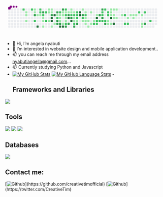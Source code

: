 <svg viewBox="-16 -32 880 192" width="880" height="192" xmlns="http://www.w3.org/2000/svg"><style>@keyframes c0{66.66%{fill:var(--c2)}66.68%,to{fill:var(--ce)}}@keyframes c1{1.37%{fill:var(--c1)}1.39%,to{fill:var(--ce)}}@keyframes c2{1.54%{fill:var(--c1)}1.56%,to{fill:var(--ce)}}@keyframes c3{1.89%{fill:var(--c1)}1.91%,to{fill:var(--ce)}}@keyframes c4{66.14%{fill:var(--c2)}66.16%,to{fill:var(--ce)}}@keyframes c5{7.59%{fill:var(--c1)}7.61%,to{fill:var(--ce)}}@keyframes c6{7.76%{fill:var(--c1)}7.78%,to{fill:var(--ce)}}@keyframes c7{76.67%{fill:var(--c3)}76.69%,to{fill:var(--ce)}}@keyframes c8{68.04%{fill:var(--c2)}68.06%,to{fill:var(--ce)}}@keyframes c9{2.93%{fill:var(--c1)}2.95%,to{fill:var(--ce)}}@keyframes ca{96.88%{fill:var(--c4)}96.9%,to{fill:var(--ce)}}@keyframes cb{65.62%{fill:var(--c2)}65.64%,to{fill:var(--ce)}}@keyframes cc{65.45%{fill:var(--c2)}65.47%,to{fill:var(--ce)}}@keyframes cd{3.1%{fill:var(--c1)}3.12%,to{fill:var(--ce)}}@keyframes ce{75.98%{fill:var(--c3)}76%,to{fill:var(--ce)}}@keyframes cf{65.1%{fill:var(--c2)}65.12%,to{fill:var(--ce)}}@keyframes cg{3.44%{fill:var(--c1)}3.46%,to{fill:var(--ce)}}@keyframes ch{3.62%{fill:var(--c1)}3.64%,to{fill:var(--ce)}}@keyframes ci{3.96%{fill:var(--c1)}3.98%,to{fill:var(--ce)}}@keyframes cj{64.76%{fill:var(--c2)}64.78%,to{fill:var(--ce)}}@keyframes ck{68.73%{fill:var(--c2)}68.75%,to{fill:var(--ce)}}@keyframes cl{6.38%{fill:var(--c1)}6.4%,to{fill:var(--ce)}}@keyframes cm{5.86%{fill:var(--c1)}5.88%,to{fill:var(--ce)}}@keyframes cn{5.34%{fill:var(--c1)}5.36%,to{fill:var(--ce)}}@keyframes co{6.21%{fill:var(--c1)}6.23%,to{fill:var(--ce)}}@keyframes cp{6.03%{fill:var(--c1)}6.05%,to{fill:var(--ce)}}@keyframes cq{69.42%{fill:var(--c3)}69.44%,to{fill:var(--ce)}}@keyframes cr{94.81%{fill:var(--c4)}94.83%,to{fill:var(--ce)}}@keyframes cs{94.64%{fill:var(--c4)}94.66%,to{fill:var(--ce)}}@keyframes ct{4.48%{fill:var(--c1)}4.5%,to{fill:var(--ce)}}@keyframes cu{95.15%{fill:var(--c4)}95.17%,to{fill:var(--ce)}}@keyframes cv{4.83%{fill:var(--c1)}4.85%,to{fill:var(--ce)}}@keyframes cw{69.94%{fill:var(--c3)}69.96%,to{fill:var(--ce)}}@keyframes cx{40.4%{fill:var(--c1)}40.42%,to{fill:var(--ce)}}@keyframes cy{40.58%{fill:var(--c2)}40.6%,to{fill:var(--ce)}}@keyframes cz{74.6%{fill:var(--c3)}74.62%,to{fill:var(--ce)}}@keyframes c10{74.43%{fill:var(--c3)}74.45%,to{fill:var(--ce)}}@keyframes c11{41.1%{fill:var(--c2)}41.12%,to{fill:var(--ce)}}@keyframes c12{29.87%{fill:var(--c1)}29.89%,to{fill:var(--ce)}}@keyframes c13{30.04%{fill:var(--c1)}30.06%,to{fill:var(--ce)}}@keyframes c14{30.91%{fill:var(--c1)}30.93%,to{fill:var(--ce)}}@keyframes c15{74.26%{fill:var(--c3)}74.28%,to{fill:var(--ce)}}@keyframes c16{93.77%{fill:var(--c4)}93.79%,to{fill:var(--ce)}}@keyframes c17{70.46%{fill:var(--c3)}70.48%,to{fill:var(--ce)}}@keyframes c18{29.52%{fill:var(--c1)}29.54%,to{fill:var(--ce)}}@keyframes c19{29.7%{fill:var(--c1)}29.72%,to{fill:var(--ce)}}@keyframes c1a{39.2%{fill:var(--c1)}39.22%,to{fill:var(--ce)}}@keyframes c1b{93.6%{fill:var(--c4)}93.62%,to{fill:var(--ce)}}@keyframes c1c{41.61%{fill:var(--c2)}41.63%,to{fill:var(--ce)}}@keyframes c1d{29.35%{fill:var(--c1)}29.37%,to{fill:var(--ce)}}@keyframes c1e{43.69%{fill:var(--c2)}43.71%,to{fill:var(--ce)}}@keyframes c1f{30.39%{fill:var(--c1)}30.41%,to{fill:var(--ce)}}@keyframes c1g{30.56%{fill:var(--c1)}30.58%,to{fill:var(--ce)}}@keyframes c1h{39.37%{fill:var(--c2)}39.39%,to{fill:var(--ce)}}@keyframes c1i{73.39%{fill:var(--c3)}73.41%,to{fill:var(--ce)}}@keyframes c1j{29.18%{fill:var(--c1)}29.2%,to{fill:var(--ce)}}@keyframes c1k{71.15%{fill:var(--c3)}71.17%,to{fill:var(--ce)}}@keyframes c1l{92.39%{fill:var(--c4)}92.41%,to{fill:var(--ce)}}@keyframes c1m{73.05%{fill:var(--c3)}73.07%,to{fill:var(--ce)}}@keyframes c1n{10.53%{fill:var(--c1)}10.55%,to{fill:var(--ce)}}@keyframes c1o{10.7%{fill:var(--c1)}10.72%,to{fill:var(--ce)}}@keyframes c1p{42.3%{fill:var(--c2)}42.32%,to{fill:var(--ce)}}@keyframes c1q{71.49%{fill:var(--c3)}71.51%,to{fill:var(--ce)}}@keyframes c1r{92.74%{fill:var(--c4)}92.76%,to{fill:var(--ce)}}@keyframes c1s{10.87%{fill:var(--c1)}10.89%,to{fill:var(--ce)}}@keyframes c1t{42.48%{fill:var(--c2)}42.5%,to{fill:var(--ce)}}@keyframes c1u{35.05%{fill:var(--c1)}35.07%,to{fill:var(--ce)}}@keyframes c1v{34.88%{fill:var(--c1)}34.9%,to{fill:var(--ce)}}@keyframes c1w{45.41%{fill:var(--c2)}45.43%,to{fill:var(--ce)}}@keyframes c1x{72.53%{fill:var(--c3)}72.55%,to{fill:var(--ce)}}@keyframes c1y{42.82%{fill:var(--c2)}42.84%,to{fill:var(--ce)}}@keyframes c1z{42.65%{fill:var(--c2)}42.67%,to{fill:var(--ce)}}@keyframes c20{35.22%{fill:var(--c2)}35.24%,to{fill:var(--ce)}}@keyframes c21{34.71%{fill:var(--c1)}34.73%,to{fill:var(--ce)}}@keyframes c22{72.18%{fill:var(--c3)}72.2%,to{fill:var(--ce)}}@keyframes c23{91.35%{fill:var(--c4)}91.37%,to{fill:var(--ce)}}@keyframes c24{91.18%{fill:var(--c4)}91.2%,to{fill:var(--ce)}}@keyframes c25{11.56%{fill:var(--c1)}11.58%,to{fill:var(--ce)}}@keyframes c26{80.3%{fill:var(--c3)}80.32%,to{fill:var(--ce)}}@keyframes c27{47.31%{fill:var(--c2)}47.33%,to{fill:var(--ce)}}@keyframes c28{15.36%{fill:var(--c1)}15.38%,to{fill:var(--ce)}}@keyframes c29{11.91%{fill:var(--c1)}11.93%,to{fill:var(--ce)}}@keyframes c2a{47.66%{fill:var(--c2)}47.68%,to{fill:var(--ce)}}@keyframes c2b{13.98%{fill:var(--c1)}14%,to{fill:var(--ce)}}@keyframes c2c{13.81%{fill:var(--c1)}13.83%,to{fill:var(--ce)}}@keyframes c2d{15.02%{fill:var(--c1)}15.04%,to{fill:var(--ce)}}@keyframes c2e{13.63%{fill:var(--c1)}13.65%,to{fill:var(--ce)}}@keyframes c2f{16.05%{fill:var(--c1)}16.07%,to{fill:var(--ce)}}@keyframes c2g{12.25%{fill:var(--c1)}12.27%,to{fill:var(--ce)}}@keyframes c2h{14.67%{fill:var(--c1)}14.69%,to{fill:var(--ce)}}@keyframes c2i{13.29%{fill:var(--c1)}13.31%,to{fill:var(--ce)}}@keyframes c2j{52.15%{fill:var(--c2)}52.17%,to{fill:var(--ce)}}@keyframes c2k{12.77%{fill:var(--c1)}12.79%,to{fill:var(--ce)}}@keyframes c2l{89.97%{fill:var(--c4)}89.99%,to{fill:var(--ce)}}@keyframes c2m{48.69%{fill:var(--c2)}48.71%,to{fill:var(--ce)}}@keyframes c2n{51.98%{fill:var(--c2)}52%,to{fill:var(--ce)}}@keyframes c2o{81.34%{fill:var(--c3)}81.36%,to{fill:var(--ce)}}@keyframes c2p{48.87%{fill:var(--c2)}48.89%,to{fill:var(--ce)}}@keyframes c2q{83.24%{fill:var(--c3)}83.26%,to{fill:var(--ce)}}@keyframes c2r{50.59%{fill:var(--c2)}50.61%,to{fill:var(--ce)}}@keyframes c2s{50.77%{fill:var(--c2)}50.79%,to{fill:var(--ce)}}@keyframes c2t{81.68%{fill:var(--c3)}81.7%,to{fill:var(--ce)}}@keyframes c2u{49.04%{fill:var(--c2)}49.06%,to{fill:var(--ce)}}@keyframes c2v{50.25%{fill:var(--c2)}50.27%,to{fill:var(--ce)}}@keyframes c2w{49.21%{fill:var(--c2)}49.23%,to{fill:var(--ce)}}@keyframes c2x{82.2%{fill:var(--c3)}82.22%,to{fill:var(--ce)}}@keyframes c2y{49.9%{fill:var(--c2)}49.92%,to{fill:var(--ce)}}@keyframes c2z{49.73%{fill:var(--c2)}49.75%,to{fill:var(--ce)}}@keyframes c30{17.95%{fill:var(--c1)}17.97%,to{fill:var(--ce)}}@keyframes c31{17.43%{fill:var(--c1)}17.45%,to{fill:var(--ce)}}@keyframes c32{19.85%{fill:var(--c1)}19.87%,to{fill:var(--ce)}}@keyframes c33{19.68%{fill:var(--c1)}19.7%,to{fill:var(--ce)}}@keyframes c34{19.51%{fill:var(--c1)}19.53%,to{fill:var(--ce)}}@keyframes c35{89.11%{fill:var(--c4)}89.13%,to{fill:var(--ce)}}@keyframes c36{17.61%{fill:var(--c1)}17.63%,to{fill:var(--ce)}}@keyframes c37{20.02%{fill:var(--c1)}20.04%,to{fill:var(--ce)}}@keyframes c38{19.33%{fill:var(--c1)}19.35%,to{fill:var(--ce)}}@keyframes c39{18.82%{fill:var(--c1)}18.84%,to{fill:var(--ce)}}@keyframes c3a{88.59%{fill:var(--c4)}88.61%,to{fill:var(--ce)}}@keyframes c3b{20.2%{fill:var(--c1)}20.22%,to{fill:var(--ce)}}@keyframes c3c{18.99%{fill:var(--c1)}19.01%,to{fill:var(--ce)}}@keyframes c3d{20.89%{fill:var(--c1)}20.91%,to{fill:var(--ce)}}@keyframes c3e{55.26%{fill:var(--c2)}55.28%,to{fill:var(--ce)}}@keyframes c3f{54.39%{fill:var(--c2)}54.41%,to{fill:var(--ce)}}@keyframes c3g{21.41%{fill:var(--c1)}21.43%,to{fill:var(--ce)}}@keyframes c3h{54.57%{fill:var(--c2)}54.59%,to{fill:var(--ce)}}@keyframes c3i{24.52%{fill:var(--c1)}24.54%,to{fill:var(--ce)}}@keyframes c3j{21.92%{fill:var(--c1)}21.94%,to{fill:var(--ce)}}@keyframes c3k{21.75%{fill:var(--c1)}21.77%,to{fill:var(--ce)}}@keyframes c3l{22.1%{fill:var(--c1)}22.12%,to{fill:var(--ce)}}@keyframes c3m{56.29%{fill:var(--c2)}56.31%,to{fill:var(--ce)}}@keyframes c3n{22.44%{fill:var(--c1)}22.46%,to{fill:var(--ce)}}@keyframes c3o{22.96%{fill:var(--c1)}22.98%,to{fill:var(--ce)}}@keyframes c3p{23.13%{fill:var(--c1)}23.15%,to{fill:var(--ce)}}@keyframes c3q{56.64%{fill:var(--c2)}56.66%,to{fill:var(--ce)}}@keyframes c3r{86.69%{fill:var(--c3)}86.71%,to{fill:var(--ce)}}@keyframes c3s{57.5%{fill:var(--c2)}57.52%,to{fill:var(--ce)}}@keyframes u0{1.37%{transform:scale(0,1)}1.39%,1.54%{transform:scale(.02,1)}1.56%,1.89%{transform:scale(.03,1)}1.91%,2.93%{transform:scale(.05,1)}2.95%,3.1%{transform:scale(.06,1)}3.12%,3.44%{transform:scale(.08,1)}3.46%,3.62%{transform:scale(.09,1)}3.64%,3.96%{transform:scale(.11,1)}3.98%,4.48%{transform:scale(.13,1)}4.5%,4.83%{transform:scale(.14,1)}4.85%,5.34%{transform:scale(.16,1)}5.36%,5.86%{transform:scale(.17,1)}5.88%,6.03%{transform:scale(.19,1)}6.05%,6.21%{transform:scale(.2,1)}6.23%,6.38%{transform:scale(.22,1)}6.4%,7.59%{transform:scale(.23,1)}7.61%,7.76%{transform:scale(.25,1)}10.53%,7.78%{transform:scale(.27,1)}10.55%,10.7%{transform:scale(.28,1)}10.72%,10.87%{transform:scale(.3,1)}10.89%,11.56%{transform:scale(.31,1)}11.58%,11.91%{transform:scale(.33,1)}11.93%,12.25%{transform:scale(.34,1)}12.27%,12.77%{transform:scale(.36,1)}12.79%,13.29%{transform:scale(.38,1)}13.31%,13.63%{transform:scale(.39,1)}13.65%,13.81%{transform:scale(.41,1)}13.83%,13.98%{transform:scale(.42,1)}14%,14.67%{transform:scale(.44,1)}14.69%,15.02%{transform:scale(.45,1)}15.04%,15.36%{transform:scale(.47,1)}15.38%,16.05%{transform:scale(.48,1)}16.07%,17.43%{transform:scale(.5,1)}17.45%,17.61%{transform:scale(.52,1)}17.63%,17.95%{transform:scale(.53,1)}17.97%,18.82%{transform:scale(.55,1)}18.84%,18.99%{transform:scale(.56,1)}19.01%,19.33%{transform:scale(.58,1)}19.35%,19.51%{transform:scale(.59,1)}19.53%,19.68%{transform:scale(.61,1)}19.7%,19.85%{transform:scale(.63,1)}19.87%,20.02%{transform:scale(.64,1)}20.04%,20.2%{transform:scale(.66,1)}20.22%,20.89%{transform:scale(.67,1)}20.91%,21.41%{transform:scale(.69,1)}21.43%,21.75%{transform:scale(.7,1)}21.77%,21.92%{transform:scale(.72,1)}21.94%,22.1%{transform:scale(.73,1)}22.12%,22.44%{transform:scale(.75,1)}22.46%,22.96%{transform:scale(.77,1)}22.98%,23.13%{transform:scale(.78,1)}23.15%,24.52%{transform:scale(.8,1)}24.54%,29.18%{transform:scale(.81,1)}29.2%,29.35%{transform:scale(.83,1)}29.37%,29.52%{transform:scale(.84,1)}29.54%,29.7%{transform:scale(.86,1)}29.72%,29.87%{transform:scale(.88,1)}29.89%,30.04%{transform:scale(.89,1)}30.06%,30.39%{transform:scale(.91,1)}30.41%,30.56%{transform:scale(.92,1)}30.58%,30.91%{transform:scale(.94,1)}30.93%,34.71%{transform:scale(.95,1)}34.73%,34.88%{transform:scale(.97,1)}34.9%,35.05%{transform:scale(.98,1)}35.07%,to{transform:scale(1,1)}}@keyframes u1{35.22%{transform:scale(0,1)}35.24%,to{transform:scale(1,1)}}@keyframes u2{39.2%{transform:scale(0,1)}39.22%,to{transform:scale(1,1)}}@keyframes u3{39.37%{transform:scale(0,1)}39.39%,to{transform:scale(1,1)}}@keyframes u4{40.4%{transform:scale(0,1)}40.42%,to{transform:scale(1,1)}}@keyframes u5{40.58%{transform:scale(0,1)}40.6%,41.1%{transform:scale(.03,1)}41.12%,41.61%{transform:scale(.06,1)}41.63%,42.3%{transform:scale(.08,1)}42.32%,42.48%{transform:scale(.11,1)}42.5%,42.65%{transform:scale(.14,1)}42.67%,42.82%{transform:scale(.17,1)}42.84%,43.69%{transform:scale(.19,1)}43.71%,45.41%{transform:scale(.22,1)}45.43%,47.31%{transform:scale(.25,1)}47.33%,47.66%{transform:scale(.28,1)}47.68%,48.69%{transform:scale(.31,1)}48.71%,48.87%{transform:scale(.33,1)}48.89%,49.04%{transform:scale(.36,1)}49.06%,49.21%{transform:scale(.39,1)}49.23%,49.73%{transform:scale(.42,1)}49.75%,49.9%{transform:scale(.44,1)}49.92%,50.25%{transform:scale(.47,1)}50.27%,50.59%{transform:scale(.5,1)}50.61%,50.77%{transform:scale(.53,1)}50.79%,51.98%{transform:scale(.56,1)}52%,52.15%{transform:scale(.58,1)}52.17%,54.39%{transform:scale(.61,1)}54.41%,54.57%{transform:scale(.64,1)}54.59%,55.26%{transform:scale(.67,1)}55.28%,56.29%{transform:scale(.69,1)}56.31%,56.64%{transform:scale(.72,1)}56.66%,57.5%{transform:scale(.75,1)}57.52%,64.76%{transform:scale(.78,1)}64.78%,65.1%{transform:scale(.81,1)}65.12%,65.45%{transform:scale(.83,1)}65.47%,65.62%{transform:scale(.86,1)}65.64%,66.14%{transform:scale(.89,1)}66.16%,66.66%{transform:scale(.92,1)}66.68%,68.04%{transform:scale(.94,1)}68.06%,68.73%{transform:scale(.97,1)}68.75%,to{transform:scale(1,1)}}@keyframes u6{69.42%{transform:scale(0,1)}69.44%,69.94%{transform:scale(.05,1)}69.96%,70.46%{transform:scale(.1,1)}70.48%,71.15%{transform:scale(.15,1)}71.17%,71.49%{transform:scale(.2,1)}71.51%,72.18%{transform:scale(.25,1)}72.2%,72.53%{transform:scale(.3,1)}72.55%,73.05%{transform:scale(.35,1)}73.07%,73.39%{transform:scale(.4,1)}73.41%,74.26%{transform:scale(.45,1)}74.28%,74.43%{transform:scale(.5,1)}74.45%,74.6%{transform:scale(.55,1)}74.62%,75.98%{transform:scale(.6,1)}76%,76.67%{transform:scale(.65,1)}76.69%,80.3%{transform:scale(.7,1)}80.32%,81.34%{transform:scale(.75,1)}81.36%,81.68%{transform:scale(.8,1)}81.7%,82.2%{transform:scale(.85,1)}82.22%,83.24%{transform:scale(.9,1)}83.26%,86.69%{transform:scale(.95,1)}86.71%,to{transform:scale(1,1)}}@keyframes u7{88.59%{transform:scale(0,1)}88.61%,89.11%{transform:scale(.08,1)}89.13%,89.97%{transform:scale(.15,1)}89.99%,91.18%{transform:scale(.23,1)}91.2%,91.35%{transform:scale(.31,1)}91.37%,92.39%{transform:scale(.38,1)}92.41%,92.74%{transform:scale(.46,1)}92.76%,93.6%{transform:scale(.54,1)}93.62%,93.77%{transform:scale(.62,1)}93.79%,94.64%{transform:scale(.69,1)}94.66%,94.81%{transform:scale(.77,1)}94.83%,95.15%{transform:scale(.85,1)}95.17%,96.88%{transform:scale(.92,1)}96.9%,to{transform:scale(1,1)}}@keyframes s0{0%,99.83%{transform:translate(0,-16px)}.17%{transform:translate(0,0)}.86%{transform:translate(64px,0)}1.04%{transform:translate(64px,16px)}1.38%{transform:translate(96px,16px)}1.9%{transform:translate(96px,64px)}2.25%{transform:translate(128px,64px)}2.42%,67.7%{transform:translate(128px,48px)}2.76%{transform:translate(160px,48px)}2.94%,96.2%{transform:translate(160px,32px)}3.11%,65.28%{transform:translate(176px,32px)}3.28%{transform:translate(176px,48px)}3.45%{transform:translate(192px,48px)}3.97%{transform:translate(192px,96px)}4.66%{transform:translate(256px,96px)}4.84%{transform:translate(256px,80px)}5.18%{transform:translate(224px,80px)}5.87%{transform:translate(224px,16px)}6.04%,69.6%,77.89%{transform:translate(240px,16px)}6.22%{transform:translate(240px,0)}6.39%{transform:translate(224px,0)}6.56%{transform:translate(224px,-16px)}7.43%{transform:translate(144px,-16px)}7.77%,76.51%{transform:translate(144px,16px)}7.94%{transform:translate(160px,16px)}8.29%{transform:translate(160px,-16px)}10.36%{transform:translate(352px,-16px)}10.71%,32.12%{transform:translate(352px,16px)}10.88%,37.82%,44.73%{transform:translate(368px,16px)}11.05%,37.65%{transform:translate(368px,0)}11.74%,36.96%{transform:translate(432px,0)}11.92%,36.79%{transform:translate(432px,16px)}12.61%{transform:translate(496px,16px)}12.78%,90.16%{transform:translate(496px,32px)}12.95%,48.19%{transform:translate(480px,32px)}13.3%,48.53%,52.33%,60.97%{transform:translate(480px,64px)}13.82%,15.2%{transform:translate(432px,64px)}13.99%,47.5%{transform:translate(432px,48px)}14.34%{transform:translate(464px,48px)}14.68%{transform:translate(464px,80px)}15.03%{transform:translate(432px,80px)}15.37%{transform:translate(416px,64px)}15.54%{transform:translate(416px,80px)}15.89%{transform:translate(448px,80px)}16.06%{transform:translate(448px,96px)}17.27%{transform:translate(560px,96px)}17.44%,18.13%{transform:translate(560px,80px)}17.62%,18.31%{transform:translate(576px,80px)}17.79%,18.48%{transform:translate(576px,64px)}17.96%,49.4%{transform:translate(560px,64px)}18.65%{transform:translate(592px,64px)}18.83%,88.95%{transform:translate(592px,48px)}19%{transform:translate(608px,48px)}19.17%{transform:translate(608px,32px)}19.52%{transform:translate(576px,32px)}19.86%{transform:translate(576px,0)}20.55%{transform:translate(640px,0)}21.07%{transform:translate(640px,48px)}21.76%{transform:translate(704px,48px)}21.93%{transform:translate(704px,32px)}22.45%{transform:translate(752px,32px)}23.14%{transform:translate(752px,96px)}23.32%{transform:translate(736px,96px)}24.01%{transform:translate(736px,32px)}24.53%{transform:translate(688px,32px)}25.04%{transform:translate(688px,-16px)}28.84%{transform:translate(336px,-16px)}29.19%,92.06%{transform:translate(336px,16px)}29.53%,31.61%,38.51%,44.04%,70.29%{transform:translate(304px,16px)}29.71%,31.43%,43.87%{transform:translate(304px,32px)}29.88%,31.26%,40.24%{transform:translate(288px,32px)}30.05%,40.76%{transform:translate(288px,48px)}30.4%{transform:translate(320px,48px)}30.57%,39.55%{transform:translate(320px,64px)}30.92%,39.9%,94.13%{transform:translate(288px,64px)}32.3%,41.97%{transform:translate(352px,0)}33.33%{transform:translate(448px,0)}34.02%,36.1%{transform:translate(448px,64px)}34.89%{transform:translate(368px,64px)}35.06%{transform:translate(368px,48px)}35.23%,62.18%,71.85%{transform:translate(384px,48px)}35.41%{transform:translate(384px,64px)}36.61%{transform:translate(448px,16px)}39.21%{transform:translate(304px,80px)}39.38%,73.23%{transform:translate(320px,80px)}40.41%{transform:translate(272px,32px)}40.59%{transform:translate(272px,48px)}41.11%,63.56%{transform:translate(288px,16px)}41.45%,43.52%{transform:translate(320px,16px)}41.62%{transform:translate(320px,0)}42.31%,71.33%{transform:translate(352px,32px)}42.66%{transform:translate(384px,32px)}42.83%,62.52%,79.45%{transform:translate(384px,16px)}43.7%{transform:translate(320px,32px)}45.42%,72.37%{transform:translate(368px,80px)}45.6%,72.88%{transform:translate(352px,80px)}45.94%{transform:translate(352px,112px)}46.63%{transform:translate(416px,112px)}47.32%{transform:translate(416px,48px)}47.67%{transform:translate(432px,32px)}50.09%{transform:translate(560px,0)}50.26%{transform:translate(544px,0)}50.43%{transform:translate(544px,16px)}50.6%{transform:translate(528px,16px)}50.78%,81.52%{transform:translate(528px,32px)}50.95%{transform:translate(544px,32px)}51.3%{transform:translate(544px,64px)}51.81%{transform:translate(496px,64px)}51.99%{transform:translate(496px,80px)}52.16%{transform:translate(480px,80px)}54.23%{transform:translate(656px,64px)}54.4%{transform:translate(656px,80px)}54.58%{transform:translate(672px,80px)}55.09%{transform:translate(672px,32px)}55.27%{transform:translate(656px,32px)}55.44%{transform:translate(656px,16px)}56.99%{transform:translate(800px,16px)}57.51%{transform:translate(800px,64px)}61.14%{transform:translate(480px,48px)}63.73%{transform:translate(288px,0)}64.59%{transform:translate(208px,0)}64.94%{transform:translate(208px,32px)}65.63%{transform:translate(176px,0)}66.67%{transform:translate(80px,0)}66.84%{transform:translate(80px,16px)}67.36%{transform:translate(128px,16px)}67.88%{transform:translate(144px,48px)}68.05%{transform:translate(144px,64px)}68.91%{transform:translate(224px,64px)}69.26%{transform:translate(224px,32px)}69.43%,77.72%{transform:translate(240px,32px)}70.47%{transform:translate(304px,0)}70.81%{transform:translate(336px,0)}71.16%{transform:translate(336px,32px)}71.5%,92.57%{transform:translate(352px,48px)}72.19%{transform:translate(384px,80px)}72.54%{transform:translate(368px,96px)}72.71%{transform:translate(352px,96px)}73.4%{transform:translate(320px,96px)}73.58%{transform:translate(336px,96px)}73.75%{transform:translate(336px,80px)}74.44%{transform:translate(272px,80px)}75.13%{transform:translate(272px,16px)}76.68%{transform:translate(144px,32px)}79.62%{transform:translate(384px,0)}79.97%{transform:translate(416px,0)}80.31%{transform:translate(416px,32px)}81.69%{transform:translate(528px,48px)}81.87%{transform:translate(544px,48px)}82.21%{transform:translate(544px,80px)}82.38%{transform:translate(528px,80px)}83.25%{transform:translate(528px,0)}85.84%{transform:translate(768px,0)}86.7%{transform:translate(768px,80px)}88.6%{transform:translate(592px,80px)}89.98%{transform:translate(496px,48px)}91.19%{transform:translate(400px,32px)}91.36%{transform:translate(400px,16px)}92.4%{transform:translate(336px,48px)}92.75%{transform:translate(352px,64px)}93.26%{transform:translate(304px,64px)}93.61%{transform:translate(304px,96px)}93.78%{transform:translate(288px,96px)}94.65%{transform:translate(240px,64px)}94.82%{transform:translate(240px,48px)}94.99%{transform:translate(256px,48px)}95.16%{transform:translate(256px,32px)}96.89%{transform:translate(160px,96px)}97.41%{transform:translate(112px,96px)}97.93%{transform:translate(112px,48px)}98.62%{transform:translate(48px,48px)}99.31%{transform:translate(48px,-16px)}}@keyframes s1{0%,99.83%{transform:translate(16px,-16px)}.17%{transform:translate(0,-16px)}.35%{transform:translate(0,0)}1.04%{transform:translate(64px,0)}1.21%{transform:translate(64px,16px)}1.55%{transform:translate(96px,16px)}2.07%{transform:translate(96px,64px)}2.42%{transform:translate(128px,64px)}2.59%,67.88%{transform:translate(128px,48px)}2.94%{transform:translate(160px,48px)}3.11%,96.37%{transform:translate(160px,32px)}3.28%,65.46%{transform:translate(176px,32px)}3.45%{transform:translate(176px,48px)}3.63%{transform:translate(192px,48px)}4.15%{transform:translate(192px,96px)}4.84%{transform:translate(256px,96px)}5.01%{transform:translate(256px,80px)}5.35%{transform:translate(224px,80px)}6.04%{transform:translate(224px,16px)}6.22%,69.78%,78.07%{transform:translate(240px,16px)}6.39%{transform:translate(240px,0)}6.56%{transform:translate(224px,0)}6.74%{transform:translate(224px,-16px)}7.6%{transform:translate(144px,-16px)}7.94%,76.68%{transform:translate(144px,16px)}8.12%{transform:translate(160px,16px)}8.46%{transform:translate(160px,-16px)}10.54%{transform:translate(352px,-16px)}10.88%,32.3%{transform:translate(352px,16px)}11.05%,38%,44.91%{transform:translate(368px,16px)}11.23%,37.82%{transform:translate(368px,0)}11.92%,37.13%{transform:translate(432px,0)}12.09%,36.96%{transform:translate(432px,16px)}12.78%{transform:translate(496px,16px)}12.95%,90.33%{transform:translate(496px,32px)}13.13%,48.36%{transform:translate(480px,32px)}13.47%,48.7%,52.5%,61.14%{transform:translate(480px,64px)}13.99%,15.37%{transform:translate(432px,64px)}14.16%,47.67%{transform:translate(432px,48px)}14.51%{transform:translate(464px,48px)}14.85%{transform:translate(464px,80px)}15.2%{transform:translate(432px,80px)}15.54%{transform:translate(416px,64px)}15.72%{transform:translate(416px,80px)}16.06%{transform:translate(448px,80px)}16.23%{transform:translate(448px,96px)}17.44%{transform:translate(560px,96px)}17.62%,18.31%{transform:translate(560px,80px)}17.79%,18.48%{transform:translate(576px,80px)}17.96%,18.65%{transform:translate(576px,64px)}18.13%,49.57%{transform:translate(560px,64px)}18.83%{transform:translate(592px,64px)}19%,89.12%{transform:translate(592px,48px)}19.17%{transform:translate(608px,48px)}19.34%{transform:translate(608px,32px)}19.69%{transform:translate(576px,32px)}20.03%{transform:translate(576px,0)}20.73%{transform:translate(640px,0)}21.24%{transform:translate(640px,48px)}21.93%{transform:translate(704px,48px)}22.11%{transform:translate(704px,32px)}22.63%{transform:translate(752px,32px)}23.32%{transform:translate(752px,96px)}23.49%{transform:translate(736px,96px)}24.18%{transform:translate(736px,32px)}24.7%{transform:translate(688px,32px)}25.22%{transform:translate(688px,-16px)}29.02%{transform:translate(336px,-16px)}29.36%,92.23%{transform:translate(336px,16px)}29.71%,31.78%,38.69%,44.21%,70.47%{transform:translate(304px,16px)}29.88%,31.61%,44.04%{transform:translate(304px,32px)}30.05%,31.43%,40.41%{transform:translate(288px,32px)}30.22%,40.93%{transform:translate(288px,48px)}30.57%{transform:translate(320px,48px)}30.74%,39.72%{transform:translate(320px,64px)}31.09%,40.07%,94.3%{transform:translate(288px,64px)}32.47%,42.14%{transform:translate(352px,0)}33.51%{transform:translate(448px,0)}34.2%,36.27%{transform:translate(448px,64px)}35.06%{transform:translate(368px,64px)}35.23%{transform:translate(368px,48px)}35.41%,62.35%,72.02%{transform:translate(384px,48px)}35.58%{transform:translate(384px,64px)}36.79%{transform:translate(448px,16px)}39.38%{transform:translate(304px,80px)}39.55%,73.4%{transform:translate(320px,80px)}40.59%{transform:translate(272px,32px)}40.76%{transform:translate(272px,48px)}41.28%,63.73%{transform:translate(288px,16px)}41.62%,43.7%{transform:translate(320px,16px)}41.8%{transform:translate(320px,0)}42.49%,71.5%{transform:translate(352px,32px)}42.83%{transform:translate(384px,32px)}43.01%,62.69%,79.62%{transform:translate(384px,16px)}43.87%{transform:translate(320px,32px)}45.6%,72.54%{transform:translate(368px,80px)}45.77%,73.06%{transform:translate(352px,80px)}46.11%{transform:translate(352px,112px)}46.8%{transform:translate(416px,112px)}47.5%{transform:translate(416px,48px)}47.84%{transform:translate(432px,32px)}50.26%{transform:translate(560px,0)}50.43%{transform:translate(544px,0)}50.6%{transform:translate(544px,16px)}50.78%{transform:translate(528px,16px)}50.95%,81.69%{transform:translate(528px,32px)}51.12%{transform:translate(544px,32px)}51.47%{transform:translate(544px,64px)}51.99%{transform:translate(496px,64px)}52.16%{transform:translate(496px,80px)}52.33%{transform:translate(480px,80px)}54.4%{transform:translate(656px,64px)}54.58%{transform:translate(656px,80px)}54.75%{transform:translate(672px,80px)}55.27%{transform:translate(672px,32px)}55.44%{transform:translate(656px,32px)}55.61%{transform:translate(656px,16px)}57.17%{transform:translate(800px,16px)}57.69%{transform:translate(800px,64px)}61.31%{transform:translate(480px,48px)}63.9%{transform:translate(288px,0)}64.77%{transform:translate(208px,0)}65.11%{transform:translate(208px,32px)}65.8%{transform:translate(176px,0)}66.84%{transform:translate(80px,0)}67.01%{transform:translate(80px,16px)}67.53%{transform:translate(128px,16px)}68.05%{transform:translate(144px,48px)}68.22%{transform:translate(144px,64px)}69.08%{transform:translate(224px,64px)}69.43%{transform:translate(224px,32px)}69.6%,77.89%{transform:translate(240px,32px)}70.64%{transform:translate(304px,0)}70.98%{transform:translate(336px,0)}71.33%{transform:translate(336px,32px)}71.68%,92.75%{transform:translate(352px,48px)}72.37%{transform:translate(384px,80px)}72.71%{transform:translate(368px,96px)}72.88%{transform:translate(352px,96px)}73.58%{transform:translate(320px,96px)}73.75%{transform:translate(336px,96px)}73.92%{transform:translate(336px,80px)}74.61%{transform:translate(272px,80px)}75.3%{transform:translate(272px,16px)}76.86%{transform:translate(144px,32px)}79.79%{transform:translate(384px,0)}80.14%{transform:translate(416px,0)}80.48%{transform:translate(416px,32px)}81.87%{transform:translate(528px,48px)}82.04%{transform:translate(544px,48px)}82.38%{transform:translate(544px,80px)}82.56%{transform:translate(528px,80px)}83.42%{transform:translate(528px,0)}86.01%{transform:translate(768px,0)}86.87%{transform:translate(768px,80px)}88.77%{transform:translate(592px,80px)}90.16%{transform:translate(496px,48px)}91.36%{transform:translate(400px,32px)}91.54%{transform:translate(400px,16px)}92.57%{transform:translate(336px,48px)}92.92%{transform:translate(352px,64px)}93.44%{transform:translate(304px,64px)}93.78%{transform:translate(304px,96px)}93.96%{transform:translate(288px,96px)}94.82%{transform:translate(240px,64px)}94.99%{transform:translate(240px,48px)}95.16%{transform:translate(256px,48px)}95.34%{transform:translate(256px,32px)}97.06%{transform:translate(160px,96px)}97.58%{transform:translate(112px,96px)}98.1%{transform:translate(112px,48px)}98.79%{transform:translate(48px,48px)}99.48%{transform:translate(48px,-16px)}}@keyframes s2{0%,99.83%{transform:translate(32px,-16px)}.35%{transform:translate(0,-16px)}.52%{transform:translate(0,0)}1.21%{transform:translate(64px,0)}1.38%{transform:translate(64px,16px)}1.73%{transform:translate(96px,16px)}2.25%{transform:translate(96px,64px)}2.59%{transform:translate(128px,64px)}2.76%,68.05%{transform:translate(128px,48px)}3.11%{transform:translate(160px,48px)}3.28%,96.55%{transform:translate(160px,32px)}3.45%,65.63%{transform:translate(176px,32px)}3.63%{transform:translate(176px,48px)}3.8%{transform:translate(192px,48px)}4.32%{transform:translate(192px,96px)}5.01%{transform:translate(256px,96px)}5.18%{transform:translate(256px,80px)}5.53%{transform:translate(224px,80px)}6.22%{transform:translate(224px,16px)}6.39%,69.95%,78.24%{transform:translate(240px,16px)}6.56%{transform:translate(240px,0)}6.74%{transform:translate(224px,0)}6.91%{transform:translate(224px,-16px)}7.77%{transform:translate(144px,-16px)}76.86%,8.12%{transform:translate(144px,16px)}8.29%{transform:translate(160px,16px)}8.64%{transform:translate(160px,-16px)}10.71%{transform:translate(352px,-16px)}11.05%,32.47%{transform:translate(352px,16px)}11.23%,38.17%,45.08%{transform:translate(368px,16px)}11.4%,38%{transform:translate(368px,0)}12.09%,37.31%{transform:translate(432px,0)}12.26%,37.13%{transform:translate(432px,16px)}12.95%{transform:translate(496px,16px)}13.13%,90.5%{transform:translate(496px,32px)}13.3%,48.53%{transform:translate(480px,32px)}13.64%,48.88%,52.68%,61.31%{transform:translate(480px,64px)}14.16%,15.54%{transform:translate(432px,64px)}14.34%,47.84%{transform:translate(432px,48px)}14.68%{transform:translate(464px,48px)}15.03%{transform:translate(464px,80px)}15.37%{transform:translate(432px,80px)}15.72%{transform:translate(416px,64px)}15.89%{transform:translate(416px,80px)}16.23%{transform:translate(448px,80px)}16.41%{transform:translate(448px,96px)}17.62%{transform:translate(560px,96px)}17.79%,18.48%{transform:translate(560px,80px)}17.96%,18.65%{transform:translate(576px,80px)}18.13%,18.83%{transform:translate(576px,64px)}18.31%,49.74%{transform:translate(560px,64px)}19%{transform:translate(592px,64px)}19.17%,89.29%{transform:translate(592px,48px)}19.34%{transform:translate(608px,48px)}19.52%{transform:translate(608px,32px)}19.86%{transform:translate(576px,32px)}20.21%{transform:translate(576px,0)}20.9%{transform:translate(640px,0)}21.42%{transform:translate(640px,48px)}22.11%{transform:translate(704px,48px)}22.28%{transform:translate(704px,32px)}22.8%{transform:translate(752px,32px)}23.49%{transform:translate(752px,96px)}23.66%{transform:translate(736px,96px)}24.35%{transform:translate(736px,32px)}24.87%{transform:translate(688px,32px)}25.39%{transform:translate(688px,-16px)}29.19%{transform:translate(336px,-16px)}29.53%,92.4%{transform:translate(336px,16px)}29.88%,31.95%,38.86%,44.39%,70.64%{transform:translate(304px,16px)}30.05%,31.78%,44.21%{transform:translate(304px,32px)}30.22%,31.61%,40.59%{transform:translate(288px,32px)}30.4%,41.11%{transform:translate(288px,48px)}30.74%{transform:translate(320px,48px)}30.92%,39.9%{transform:translate(320px,64px)}31.26%,40.24%,94.47%{transform:translate(288px,64px)}32.64%,42.31%{transform:translate(352px,0)}33.68%{transform:translate(448px,0)}34.37%,36.44%{transform:translate(448px,64px)}35.23%{transform:translate(368px,64px)}35.41%{transform:translate(368px,48px)}35.58%,62.52%,72.19%{transform:translate(384px,48px)}35.75%{transform:translate(384px,64px)}36.96%{transform:translate(448px,16px)}39.55%{transform:translate(304px,80px)}39.72%,73.58%{transform:translate(320px,80px)}40.76%{transform:translate(272px,32px)}40.93%{transform:translate(272px,48px)}41.45%,63.9%{transform:translate(288px,16px)}41.8%,43.87%{transform:translate(320px,16px)}41.97%{transform:translate(320px,0)}42.66%,71.68%{transform:translate(352px,32px)}43.01%{transform:translate(384px,32px)}43.18%,62.87%,79.79%{transform:translate(384px,16px)}44.04%{transform:translate(320px,32px)}45.77%,72.71%{transform:translate(368px,80px)}45.94%,73.23%{transform:translate(352px,80px)}46.29%{transform:translate(352px,112px)}46.98%{transform:translate(416px,112px)}47.67%{transform:translate(416px,48px)}48.01%{transform:translate(432px,32px)}50.43%{transform:translate(560px,0)}50.6%{transform:translate(544px,0)}50.78%{transform:translate(544px,16px)}50.95%{transform:translate(528px,16px)}51.12%,81.87%{transform:translate(528px,32px)}51.3%{transform:translate(544px,32px)}51.64%{transform:translate(544px,64px)}52.16%{transform:translate(496px,64px)}52.33%{transform:translate(496px,80px)}52.5%{transform:translate(480px,80px)}54.58%{transform:translate(656px,64px)}54.75%{transform:translate(656px,80px)}54.92%{transform:translate(672px,80px)}55.44%{transform:translate(672px,32px)}55.61%{transform:translate(656px,32px)}55.79%{transform:translate(656px,16px)}57.34%{transform:translate(800px,16px)}57.86%{transform:translate(800px,64px)}61.49%{transform:translate(480px,48px)}64.08%{transform:translate(288px,0)}64.94%{transform:translate(208px,0)}65.28%{transform:translate(208px,32px)}65.98%{transform:translate(176px,0)}67.01%{transform:translate(80px,0)}67.18%{transform:translate(80px,16px)}67.7%{transform:translate(128px,16px)}68.22%{transform:translate(144px,48px)}68.39%{transform:translate(144px,64px)}69.26%{transform:translate(224px,64px)}69.6%{transform:translate(224px,32px)}69.78%,78.07%{transform:translate(240px,32px)}70.81%{transform:translate(304px,0)}71.16%{transform:translate(336px,0)}71.5%{transform:translate(336px,32px)}71.85%,92.92%{transform:translate(352px,48px)}72.54%{transform:translate(384px,80px)}72.88%{transform:translate(368px,96px)}73.06%{transform:translate(352px,96px)}73.75%{transform:translate(320px,96px)}73.92%{transform:translate(336px,96px)}74.09%{transform:translate(336px,80px)}74.78%{transform:translate(272px,80px)}75.47%{transform:translate(272px,16px)}77.03%{transform:translate(144px,32px)}79.97%{transform:translate(384px,0)}80.31%{transform:translate(416px,0)}80.66%{transform:translate(416px,32px)}82.04%{transform:translate(528px,48px)}82.21%{transform:translate(544px,48px)}82.56%{transform:translate(544px,80px)}82.73%{transform:translate(528px,80px)}83.59%{transform:translate(528px,0)}86.18%{transform:translate(768px,0)}87.05%{transform:translate(768px,80px)}88.95%{transform:translate(592px,80px)}90.33%{transform:translate(496px,48px)}91.54%{transform:translate(400px,32px)}91.71%{transform:translate(400px,16px)}92.75%{transform:translate(336px,48px)}93.09%{transform:translate(352px,64px)}93.61%{transform:translate(304px,64px)}93.96%{transform:translate(304px,96px)}94.13%{transform:translate(288px,96px)}94.99%{transform:translate(240px,64px)}95.16%{transform:translate(240px,48px)}95.34%{transform:translate(256px,48px)}95.51%{transform:translate(256px,32px)}97.24%{transform:translate(160px,96px)}97.75%{transform:translate(112px,96px)}98.27%{transform:translate(112px,48px)}98.96%{transform:translate(48px,48px)}99.65%{transform:translate(48px,-16px)}}@keyframes s3{0%,99.83%{transform:translate(48px,-16px)}.52%{transform:translate(0,-16px)}.69%{transform:translate(0,0)}1.38%{transform:translate(64px,0)}1.55%{transform:translate(64px,16px)}1.9%{transform:translate(96px,16px)}2.42%{transform:translate(96px,64px)}2.76%{transform:translate(128px,64px)}2.94%,68.22%{transform:translate(128px,48px)}3.28%{transform:translate(160px,48px)}3.45%,96.72%{transform:translate(160px,32px)}3.63%,65.8%{transform:translate(176px,32px)}3.8%{transform:translate(176px,48px)}3.97%{transform:translate(192px,48px)}4.49%{transform:translate(192px,96px)}5.18%{transform:translate(256px,96px)}5.35%{transform:translate(256px,80px)}5.7%{transform:translate(224px,80px)}6.39%{transform:translate(224px,16px)}6.56%,70.12%,78.41%{transform:translate(240px,16px)}6.74%{transform:translate(240px,0)}6.91%{transform:translate(224px,0)}7.08%{transform:translate(224px,-16px)}7.94%{transform:translate(144px,-16px)}77.03%,8.29%{transform:translate(144px,16px)}8.46%{transform:translate(160px,16px)}8.81%{transform:translate(160px,-16px)}10.88%{transform:translate(352px,-16px)}11.23%,32.64%{transform:translate(352px,16px)}11.4%,38.34%,45.25%{transform:translate(368px,16px)}11.57%,38.17%{transform:translate(368px,0)}12.26%,37.48%{transform:translate(432px,0)}12.44%,37.31%{transform:translate(432px,16px)}13.13%{transform:translate(496px,16px)}13.3%,90.67%{transform:translate(496px,32px)}13.47%,48.7%{transform:translate(480px,32px)}13.82%,49.05%,52.85%,61.49%{transform:translate(480px,64px)}14.34%,15.72%{transform:translate(432px,64px)}14.51%,48.01%{transform:translate(432px,48px)}14.85%{transform:translate(464px,48px)}15.2%{transform:translate(464px,80px)}15.54%{transform:translate(432px,80px)}15.89%{transform:translate(416px,64px)}16.06%{transform:translate(416px,80px)}16.41%{transform:translate(448px,80px)}16.58%{transform:translate(448px,96px)}17.79%{transform:translate(560px,96px)}17.96%,18.65%{transform:translate(560px,80px)}18.13%,18.83%{transform:translate(576px,80px)}18.31%,19%{transform:translate(576px,64px)}18.48%,49.91%{transform:translate(560px,64px)}19.17%{transform:translate(592px,64px)}19.34%,89.46%{transform:translate(592px,48px)}19.52%{transform:translate(608px,48px)}19.69%{transform:translate(608px,32px)}20.03%{transform:translate(576px,32px)}20.38%{transform:translate(576px,0)}21.07%{transform:translate(640px,0)}21.59%{transform:translate(640px,48px)}22.28%{transform:translate(704px,48px)}22.45%{transform:translate(704px,32px)}22.97%{transform:translate(752px,32px)}23.66%{transform:translate(752px,96px)}23.83%{transform:translate(736px,96px)}24.53%{transform:translate(736px,32px)}25.04%{transform:translate(688px,32px)}25.56%{transform:translate(688px,-16px)}29.36%{transform:translate(336px,-16px)}29.71%,92.57%{transform:translate(336px,16px)}30.05%,32.12%,39.03%,44.56%,70.81%{transform:translate(304px,16px)}30.22%,31.95%,44.39%{transform:translate(304px,32px)}30.4%,31.78%,40.76%{transform:translate(288px,32px)}30.57%,41.28%{transform:translate(288px,48px)}30.92%{transform:translate(320px,48px)}31.09%,40.07%{transform:translate(320px,64px)}31.43%,40.41%,94.65%{transform:translate(288px,64px)}32.82%,42.49%{transform:translate(352px,0)}33.85%{transform:translate(448px,0)}34.54%,36.61%{transform:translate(448px,64px)}35.41%{transform:translate(368px,64px)}35.58%{transform:translate(368px,48px)}35.75%,62.69%,72.37%{transform:translate(384px,48px)}35.92%{transform:translate(384px,64px)}37.13%{transform:translate(448px,16px)}39.72%{transform:translate(304px,80px)}39.9%,73.75%{transform:translate(320px,80px)}40.93%{transform:translate(272px,32px)}41.11%{transform:translate(272px,48px)}41.62%,64.08%{transform:translate(288px,16px)}41.97%,44.04%{transform:translate(320px,16px)}42.14%{transform:translate(320px,0)}42.83%,71.85%{transform:translate(352px,32px)}43.18%{transform:translate(384px,32px)}43.35%,63.04%,79.97%{transform:translate(384px,16px)}44.21%{transform:translate(320px,32px)}45.94%,72.88%{transform:translate(368px,80px)}46.11%,73.4%{transform:translate(352px,80px)}46.46%{transform:translate(352px,112px)}47.15%{transform:translate(416px,112px)}47.84%{transform:translate(416px,48px)}48.19%{transform:translate(432px,32px)}50.6%{transform:translate(560px,0)}50.78%{transform:translate(544px,0)}50.95%{transform:translate(544px,16px)}51.12%{transform:translate(528px,16px)}51.3%,82.04%{transform:translate(528px,32px)}51.47%{transform:translate(544px,32px)}51.81%{transform:translate(544px,64px)}52.33%{transform:translate(496px,64px)}52.5%{transform:translate(496px,80px)}52.68%{transform:translate(480px,80px)}54.75%{transform:translate(656px,64px)}54.92%{transform:translate(656px,80px)}55.09%{transform:translate(672px,80px)}55.61%{transform:translate(672px,32px)}55.79%{transform:translate(656px,32px)}55.96%{transform:translate(656px,16px)}57.51%{transform:translate(800px,16px)}58.03%{transform:translate(800px,64px)}61.66%{transform:translate(480px,48px)}64.25%{transform:translate(288px,0)}65.11%{transform:translate(208px,0)}65.46%{transform:translate(208px,32px)}66.15%{transform:translate(176px,0)}67.18%{transform:translate(80px,0)}67.36%{transform:translate(80px,16px)}67.88%{transform:translate(128px,16px)}68.39%{transform:translate(144px,48px)}68.57%{transform:translate(144px,64px)}69.43%{transform:translate(224px,64px)}69.78%{transform:translate(224px,32px)}69.95%,78.24%{transform:translate(240px,32px)}70.98%{transform:translate(304px,0)}71.33%{transform:translate(336px,0)}71.68%{transform:translate(336px,32px)}72.02%,93.09%{transform:translate(352px,48px)}72.71%{transform:translate(384px,80px)}73.06%{transform:translate(368px,96px)}73.23%{transform:translate(352px,96px)}73.92%{transform:translate(320px,96px)}74.09%{transform:translate(336px,96px)}74.27%{transform:translate(336px,80px)}74.96%{transform:translate(272px,80px)}75.65%{transform:translate(272px,16px)}77.2%{transform:translate(144px,32px)}80.14%{transform:translate(384px,0)}80.48%{transform:translate(416px,0)}80.83%{transform:translate(416px,32px)}82.21%{transform:translate(528px,48px)}82.38%{transform:translate(544px,48px)}82.73%{transform:translate(544px,80px)}82.9%{transform:translate(528px,80px)}83.77%{transform:translate(528px,0)}86.36%{transform:translate(768px,0)}87.22%{transform:translate(768px,80px)}89.12%{transform:translate(592px,80px)}90.5%{transform:translate(496px,48px)}91.71%{transform:translate(400px,32px)}91.88%{transform:translate(400px,16px)}92.92%{transform:translate(336px,48px)}93.26%{transform:translate(352px,64px)}93.78%{transform:translate(304px,64px)}94.13%{transform:translate(304px,96px)}94.3%{transform:translate(288px,96px)}95.16%{transform:translate(240px,64px)}95.34%{transform:translate(240px,48px)}95.51%{transform:translate(256px,48px)}95.68%{transform:translate(256px,32px)}97.41%{transform:translate(160px,96px)}97.93%{transform:translate(112px,96px)}98.45%{transform:translate(112px,48px)}99.14%{transform:translate(48px,48px)}}:root{--cb:#1b1f230a;--cs:purple;--ce:#ebedf0;--c0:#ebedf0;--c1:#9be9a8;--c2:#40c463;--c3:#30a14e;--c4:#216e39}@media (prefers-color-scheme:dark){:root{--cb:#1b1f230a;--cs:purple;--ce:#161b22;--c1:#01311f;--c2:#034525;--c3:#0f6d31;--c4:#00c647}}.c{shape-rendering:geometricPrecision;rx:2;ry:2;fill:var(--ce);stroke-width:1px;stroke:var(--cb);animation:none 57900ms linear infinite}.c.c0{fill:var(--c2);animation-name:c0}.c.c1,.c.c2,.c.c3{fill:var(--c1);animation-name:c1}.c.c2,.c.c3{animation-name:c2}.c.c3{animation-name:c3}.c.c4{fill:var(--c2);animation-name:c4}.c.c5,.c.c6{fill:var(--c1);animation-name:c5}.c.c6{animation-name:c6}.c.c7{fill:var(--c3);animation-name:c7}.c.c8{fill:var(--c2);animation-name:c8}.c.c9{fill:var(--c1);animation-name:c9}.c.ca{fill:var(--c4);animation-name:ca}.c.cb,.c.cc{fill:var(--c2);animation-name:cb}.c.cc{animation-name:cc}.c.cd{fill:var(--c1);animation-name:cd}.c.ce{fill:var(--c3);animation-name:ce}.c.cf{fill:var(--c2);animation-name:cf}.c.cg,.c.ch,.c.ci{fill:var(--c1);animation-name:cg}.c.ch,.c.ci{animation-name:ch}.c.ci{animation-name:ci}.c.cj,.c.ck{fill:var(--c2);animation-name:cj}.c.ck{animation-name:ck}.c.cl,.c.cm{fill:var(--c1);animation-name:cl}.c.cm{animation-name:cm}.c.cn,.c.co,.c.cp{fill:var(--c1);animation-name:cn}.c.co,.c.cp{animation-name:co}.c.cp{animation-name:cp}.c.cq{fill:var(--c3);animation-name:cq}.c.cr,.c.cs{fill:var(--c4);animation-name:cr}.c.cs{animation-name:cs}.c.ct{fill:var(--c1);animation-name:ct}.c.cu{fill:var(--c4);animation-name:cu}.c.cv{fill:var(--c1);animation-name:cv}.c.cw{fill:var(--c3);animation-name:cw}.c.cx{fill:var(--c1);animation-name:cx}.c.cy{fill:var(--c2);animation-name:cy}.c.c10,.c.cz{fill:var(--c3);animation-name:cz}.c.c10{animation-name:c10}.c.c11{fill:var(--c2);animation-name:c11}.c.c12,.c.c13,.c.c14{fill:var(--c1);animation-name:c12}.c.c13,.c.c14{animation-name:c13}.c.c14{animation-name:c14}.c.c15{fill:var(--c3);animation-name:c15}.c.c16{fill:var(--c4);animation-name:c16}.c.c17{fill:var(--c3);animation-name:c17}.c.c18,.c.c19,.c.c1a{fill:var(--c1);animation-name:c18}.c.c19,.c.c1a{animation-name:c19}.c.c1a{animation-name:c1a}.c.c1b{fill:var(--c4);animation-name:c1b}.c.c1c{fill:var(--c2);animation-name:c1c}.c.c1d{fill:var(--c1);animation-name:c1d}.c.c1e{fill:var(--c2);animation-name:c1e}.c.c1f,.c.c1g{fill:var(--c1);animation-name:c1f}.c.c1g{animation-name:c1g}.c.c1h{fill:var(--c2);animation-name:c1h}.c.c1i{fill:var(--c3);animation-name:c1i}.c.c1j{fill:var(--c1);animation-name:c1j}.c.c1k{fill:var(--c3);animation-name:c1k}.c.c1l{fill:var(--c4);animation-name:c1l}.c.c1m{fill:var(--c3);animation-name:c1m}.c.c1n,.c.c1o{fill:var(--c1);animation-name:c1n}.c.c1o{animation-name:c1o}.c.c1p{fill:var(--c2);animation-name:c1p}.c.c1q{fill:var(--c3);animation-name:c1q}.c.c1r{fill:var(--c4);animation-name:c1r}.c.c1s{fill:var(--c1);animation-name:c1s}.c.c1t{fill:var(--c2);animation-name:c1t}.c.c1u,.c.c1v{fill:var(--c1);animation-name:c1u}.c.c1v{animation-name:c1v}.c.c1w{fill:var(--c2);animation-name:c1w}.c.c1x{fill:var(--c3);animation-name:c1x}.c.c1y,.c.c1z,.c.c20{fill:var(--c2);animation-name:c1y}.c.c1z,.c.c20{animation-name:c1z}.c.c20{animation-name:c20}.c.c21{fill:var(--c1);animation-name:c21}.c.c22{fill:var(--c3);animation-name:c22}.c.c23,.c.c24{fill:var(--c4);animation-name:c23}.c.c24{animation-name:c24}.c.c25{fill:var(--c1);animation-name:c25}.c.c26{fill:var(--c3);animation-name:c26}.c.c27{fill:var(--c2);animation-name:c27}.c.c28,.c.c29{fill:var(--c1);animation-name:c28}.c.c29{animation-name:c29}.c.c2a{fill:var(--c2);animation-name:c2a}.c.c2b,.c.c2c{fill:var(--c1);animation-name:c2b}.c.c2c{animation-name:c2c}.c.c2d,.c.c2e,.c.c2f{fill:var(--c1);animation-name:c2d}.c.c2e,.c.c2f{animation-name:c2e}.c.c2f{animation-name:c2f}.c.c2g,.c.c2h,.c.c2i{fill:var(--c1);animation-name:c2g}.c.c2h,.c.c2i{animation-name:c2h}.c.c2i{animation-name:c2i}.c.c2j{fill:var(--c2);animation-name:c2j}.c.c2k{fill:var(--c1);animation-name:c2k}.c.c2l{fill:var(--c4);animation-name:c2l}.c.c2m,.c.c2n{fill:var(--c2);animation-name:c2m}.c.c2n{animation-name:c2n}.c.c2o{fill:var(--c3);animation-name:c2o}.c.c2p{fill:var(--c2);animation-name:c2p}.c.c2q{fill:var(--c3);animation-name:c2q}.c.c2r,.c.c2s{fill:var(--c2);animation-name:c2r}.c.c2s{animation-name:c2s}.c.c2t{fill:var(--c3);animation-name:c2t}.c.c2u,.c.c2v,.c.c2w{fill:var(--c2);animation-name:c2u}.c.c2v,.c.c2w{animation-name:c2v}.c.c2w{animation-name:c2w}.c.c2x{fill:var(--c3);animation-name:c2x}.c.c2y,.c.c2z{fill:var(--c2);animation-name:c2y}.c.c2z{animation-name:c2z}.c.c30,.c.c31{fill:var(--c1);animation-name:c30}.c.c31{animation-name:c31}.c.c32,.c.c33,.c.c34{fill:var(--c1);animation-name:c32}.c.c33,.c.c34{animation-name:c33}.c.c34{animation-name:c34}.c.c35{fill:var(--c4);animation-name:c35}.c.c36{fill:var(--c1);animation-name:c36}.c.c37,.c.c38,.c.c39{fill:var(--c1);animation-name:c37}.c.c38,.c.c39{animation-name:c38}.c.c39{animation-name:c39}.c.c3a{fill:var(--c4);animation-name:c3a}.c.c3b,.c.c3c,.c.c3d{fill:var(--c1);animation-name:c3b}.c.c3c,.c.c3d{animation-name:c3c}.c.c3d{animation-name:c3d}.c.c3e,.c.c3f{fill:var(--c2);animation-name:c3e}.c.c3f{animation-name:c3f}.c.c3g{fill:var(--c1);animation-name:c3g}.c.c3h{fill:var(--c2);animation-name:c3h}.c.c3i{fill:var(--c1);animation-name:c3i}.c.c3j,.c.c3k,.c.c3l{fill:var(--c1);animation-name:c3j}.c.c3k,.c.c3l{animation-name:c3k}.c.c3l{animation-name:c3l}.c.c3m{fill:var(--c2);animation-name:c3m}.c.c3n,.c.c3o,.c.c3p{fill:var(--c1);animation-name:c3n}.c.c3o,.c.c3p{animation-name:c3o}.c.c3p{animation-name:c3p}.c.c3q{fill:var(--c2);animation-name:c3q}.c.c3r{fill:var(--c3);animation-name:c3r}.c.c3s{fill:var(--c2);animation-name:c3s}.s,.u{animation:none linear 57900ms infinite}.u,.u.u0{transform-origin:0 0}.u{transform:scale(0,1)}.u.u0{fill:var(--c1);animation-name:u0}.u.u1{fill:var(--c2);animation-name:u1;transform-origin:396.1px 0}.u.u2{fill:var(--c1);animation-name:u2;transform-origin:402.3px 0}.u.u3{fill:var(--c2);animation-name:u3;transform-origin:408.5px 0}.u.u4{fill:var(--c1);animation-name:u4;transform-origin:414.7px 0}.u.u5{fill:var(--c2);animation-name:u5;transform-origin:420.9px 0}.u.u6{fill:var(--c3);animation-name:u6;transform-origin:643.7px 0}.u.u7{fill:var(--c4);animation-name:u7;transform-origin:767.5px 0}.s{shape-rendering:geometricPrecision;fill:var(--cs)}.s.s0{transform:translate(0,-16px);animation-name:s0}.s.s1{transform:translate(16px,-16px);animation-name:s1}.s.s2{transform:translate(32px,-16px);animation-name:s2}.s.s3{transform:translate(48px,-16px);animation-name:s3}</style><rect class="c" x="2" y="2" width="12" height="12"/><rect class="c" x="2" y="18" width="12" height="12"/><rect class="c" x="2" y="34" width="12" height="12"/><rect class="c" x="2" y="50" width="12" height="12"/><rect class="c" x="2" y="66" width="12" height="12"/><rect class="c" x="2" y="82" width="12" height="12"/><rect class="c" x="2" y="98" width="12" height="12"/><rect class="c" x="18" y="2" width="12" height="12"/><rect class="c" x="18" y="18" width="12" height="12"/><rect class="c" x="18" y="34" width="12" height="12"/><rect class="c" x="18" y="50" width="12" height="12"/><rect class="c" x="18" y="66" width="12" height="12"/><rect class="c" x="18" y="82" width="12" height="12"/><rect class="c" x="18" y="98" width="12" height="12"/><rect class="c" x="34" y="2" width="12" height="12"/><rect class="c" x="34" y="18" width="12" height="12"/><rect class="c" x="34" y="34" width="12" height="12"/><rect class="c" x="34" y="50" width="12" height="12"/><rect class="c" x="34" y="66" width="12" height="12"/><rect class="c" x="34" y="82" width="12" height="12"/><rect class="c" x="34" y="98" width="12" height="12"/><rect class="c" x="50" y="2" width="12" height="12"/><rect class="c" x="50" y="18" width="12" height="12"/><rect class="c" x="50" y="34" width="12" height="12"/><rect class="c" x="50" y="50" width="12" height="12"/><rect class="c" x="50" y="66" width="12" height="12"/><rect class="c" x="50" y="82" width="12" height="12"/><rect class="c" x="50" y="98" width="12" height="12"/><rect class="c" x="66" y="2" width="12" height="12"/><rect class="c" x="66" y="18" width="12" height="12"/><rect class="c" x="66" y="34" width="12" height="12"/><rect class="c" x="66" y="50" width="12" height="12"/><rect class="c" x="66" y="66" width="12" height="12"/><rect class="c" x="66" y="82" width="12" height="12"/><rect class="c" x="66" y="98" width="12" height="12"/><rect class="c c0" x="82" y="2" width="12" height="12"/><rect class="c" x="82" y="18" width="12" height="12"/><rect class="c" x="82" y="34" width="12" height="12"/><rect class="c" x="82" y="50" width="12" height="12"/><rect class="c" x="82" y="66" width="12" height="12"/><rect class="c" x="82" y="82" width="12" height="12"/><rect class="c" x="82" y="98" width="12" height="12"/><rect class="c" x="98" y="2" width="12" height="12"/><rect class="c c1" x="98" y="18" width="12" height="12"/><rect class="c c2" x="98" y="34" width="12" height="12"/><rect class="c" x="98" y="50" width="12" height="12"/><rect class="c c3" x="98" y="66" width="12" height="12"/><rect class="c" x="98" y="82" width="12" height="12"/><rect class="c" x="98" y="98" width="12" height="12"/><rect class="c" x="114" y="2" width="12" height="12"/><rect class="c" x="114" y="18" width="12" height="12"/><rect class="c" x="114" y="34" width="12" height="12"/><rect class="c" x="114" y="50" width="12" height="12"/><rect class="c" x="114" y="66" width="12" height="12"/><rect class="c" x="114" y="82" width="12" height="12"/><rect class="c" x="114" y="98" width="12" height="12"/><rect class="c c4" x="130" y="2" width="12" height="12"/><rect class="c" x="130" y="18" width="12" height="12"/><rect class="c" x="130" y="34" width="12" height="12"/><rect class="c" x="130" y="50" width="12" height="12"/><rect class="c" x="130" y="66" width="12" height="12"/><rect class="c" x="130" y="82" width="12" height="12"/><rect class="c" x="130" y="98" width="12" height="12"/><rect class="c c5" x="146" y="2" width="12" height="12"/><rect class="c c6" x="146" y="18" width="12" height="12"/><rect class="c c7" x="146" y="34" width="12" height="12"/><rect class="c" x="146" y="50" width="12" height="12"/><rect class="c c8" x="146" y="66" width="12" height="12"/><rect class="c" x="146" y="82" width="12" height="12"/><rect class="c" x="146" y="98" width="12" height="12"/><rect class="c" x="162" y="2" width="12" height="12"/><rect class="c" x="162" y="18" width="12" height="12"/><rect class="c c9" x="162" y="34" width="12" height="12"/><rect class="c" x="162" y="50" width="12" height="12"/><rect class="c" x="162" y="66" width="12" height="12"/><rect class="c" x="162" y="82" width="12" height="12"/><rect class="c ca" x="162" y="98" width="12" height="12"/><rect class="c cb" x="178" y="2" width="12" height="12"/><rect class="c cc" x="178" y="18" width="12" height="12"/><rect class="c cd" x="178" y="34" width="12" height="12"/><rect class="c" x="178" y="50" width="12" height="12"/><rect class="c" x="178" y="66" width="12" height="12"/><rect class="c" x="178" y="82" width="12" height="12"/><rect class="c" x="178" y="98" width="12" height="12"/><rect class="c" x="194" y="2" width="12" height="12"/><rect class="c ce" x="194" y="18" width="12" height="12"/><rect class="c cf" x="194" y="34" width="12" height="12"/><rect class="c cg" x="194" y="50" width="12" height="12"/><rect class="c ch" x="194" y="66" width="12" height="12"/><rect class="c" x="194" y="82" width="12" height="12"/><rect class="c ci" x="194" y="98" width="12" height="12"/><rect class="c" x="210" y="2" width="12" height="12"/><rect class="c cj" x="210" y="18" width="12" height="12"/><rect class="c" x="210" y="34" width="12" height="12"/><rect class="c" x="210" y="50" width="12" height="12"/><rect class="c ck" x="210" y="66" width="12" height="12"/><rect class="c" x="210" y="82" width="12" height="12"/><rect class="c" x="210" y="98" width="12" height="12"/><rect class="c cl" x="226" y="2" width="12" height="12"/><rect class="c cm" x="226" y="18" width="12" height="12"/><rect class="c" x="226" y="34" width="12" height="12"/><rect class="c" x="226" y="50" width="12" height="12"/><rect class="c cn" x="226" y="66" width="12" height="12"/><rect class="c" x="226" y="82" width="12" height="12"/><rect class="c" x="226" y="98" width="12" height="12"/><rect class="c co" x="242" y="2" width="12" height="12"/><rect class="c cp" x="242" y="18" width="12" height="12"/><rect class="c cq" x="242" y="34" width="12" height="12"/><rect class="c cr" x="242" y="50" width="12" height="12"/><rect class="c cs" x="242" y="66" width="12" height="12"/><rect class="c" x="242" y="82" width="12" height="12"/><rect class="c ct" x="242" y="98" width="12" height="12"/><rect class="c" x="258" y="2" width="12" height="12"/><rect class="c" x="258" y="18" width="12" height="12"/><rect class="c cu" x="258" y="34" width="12" height="12"/><rect class="c" x="258" y="50" width="12" height="12"/><rect class="c" x="258" y="66" width="12" height="12"/><rect class="c cv" x="258" y="82" width="12" height="12"/><rect class="c" x="258" y="98" width="12" height="12"/><rect class="c" x="274" y="2" width="12" height="12"/><rect class="c cw" x="274" y="18" width="12" height="12"/><rect class="c cx" x="274" y="34" width="12" height="12"/><rect class="c cy" x="274" y="50" width="12" height="12"/><rect class="c cz" x="274" y="66" width="12" height="12"/><rect class="c c10" x="274" y="82" width="12" height="12"/><rect class="c" x="274" y="98" width="12" height="12"/><rect class="c" x="290" y="2" width="12" height="12"/><rect class="c c11" x="290" y="18" width="12" height="12"/><rect class="c c12" x="290" y="34" width="12" height="12"/><rect class="c c13" x="290" y="50" width="12" height="12"/><rect class="c c14" x="290" y="66" width="12" height="12"/><rect class="c c15" x="290" y="82" width="12" height="12"/><rect class="c c16" x="290" y="98" width="12" height="12"/><rect class="c c17" x="306" y="2" width="12" height="12"/><rect class="c c18" x="306" y="18" width="12" height="12"/><rect class="c c19" x="306" y="34" width="12" height="12"/><rect class="c" x="306" y="50" width="12" height="12"/><rect class="c" x="306" y="66" width="12" height="12"/><rect class="c c1a" x="306" y="82" width="12" height="12"/><rect class="c c1b" x="306" y="98" width="12" height="12"/><rect class="c c1c" x="322" y="2" width="12" height="12"/><rect class="c c1d" x="322" y="18" width="12" height="12"/><rect class="c c1e" x="322" y="34" width="12" height="12"/><rect class="c c1f" x="322" y="50" width="12" height="12"/><rect class="c c1g" x="322" y="66" width="12" height="12"/><rect class="c c1h" x="322" y="82" width="12" height="12"/><rect class="c c1i" x="322" y="98" width="12" height="12"/><rect class="c" x="338" y="2" width="12" height="12"/><rect class="c c1j" x="338" y="18" width="12" height="12"/><rect class="c c1k" x="338" y="34" width="12" height="12"/><rect class="c c1l" x="338" y="50" width="12" height="12"/><rect class="c" x="338" y="66" width="12" height="12"/><rect class="c c1m" x="338" y="82" width="12" height="12"/><rect class="c" x="338" y="98" width="12" height="12"/><rect class="c c1n" x="354" y="2" width="12" height="12"/><rect class="c c1o" x="354" y="18" width="12" height="12"/><rect class="c c1p" x="354" y="34" width="12" height="12"/><rect class="c c1q" x="354" y="50" width="12" height="12"/><rect class="c c1r" x="354" y="66" width="12" height="12"/><rect class="c" x="354" y="82" width="12" height="12"/><rect class="c" x="354" y="98" width="12" height="12"/><rect class="c" x="370" y="2" width="12" height="12"/><rect class="c c1s" x="370" y="18" width="12" height="12"/><rect class="c c1t" x="370" y="34" width="12" height="12"/><rect class="c c1u" x="370" y="50" width="12" height="12"/><rect class="c c1v" x="370" y="66" width="12" height="12"/><rect class="c c1w" x="370" y="82" width="12" height="12"/><rect class="c c1x" x="370" y="98" width="12" height="12"/><rect class="c" x="386" y="2" width="12" height="12"/><rect class="c c1y" x="386" y="18" width="12" height="12"/><rect class="c c1z" x="386" y="34" width="12" height="12"/><rect class="c c20" x="386" y="50" width="12" height="12"/><rect class="c c21" x="386" y="66" width="12" height="12"/><rect class="c c22" x="386" y="82" width="12" height="12"/><rect class="c" x="386" y="98" width="12" height="12"/><rect class="c" x="402" y="2" width="12" height="12"/><rect class="c c23" x="402" y="18" width="12" height="12"/><rect class="c c24" x="402" y="34" width="12" height="12"/><rect class="c" x="402" y="50" width="12" height="12"/><rect class="c" x="402" y="66" width="12" height="12"/><rect class="c" x="402" y="82" width="12" height="12"/><rect class="c" x="402" y="98" width="12" height="12"/><rect class="c c25" x="418" y="2" width="12" height="12"/><rect class="c" x="418" y="18" width="12" height="12"/><rect class="c c26" x="418" y="34" width="12" height="12"/><rect class="c c27" x="418" y="50" width="12" height="12"/><rect class="c c28" x="418" y="66" width="12" height="12"/><rect class="c" x="418" y="82" width="12" height="12"/><rect class="c" x="418" y="98" width="12" height="12"/><rect class="c" x="434" y="2" width="12" height="12"/><rect class="c c29" x="434" y="18" width="12" height="12"/><rect class="c c2a" x="434" y="34" width="12" height="12"/><rect class="c c2b" x="434" y="50" width="12" height="12"/><rect class="c c2c" x="434" y="66" width="12" height="12"/><rect class="c c2d" x="434" y="82" width="12" height="12"/><rect class="c" x="434" y="98" width="12" height="12"/><rect class="c" x="450" y="2" width="12" height="12"/><rect class="c" x="450" y="18" width="12" height="12"/><rect class="c" x="450" y="34" width="12" height="12"/><rect class="c" x="450" y="50" width="12" height="12"/><rect class="c c2e" x="450" y="66" width="12" height="12"/><rect class="c" x="450" y="82" width="12" height="12"/><rect class="c c2f" x="450" y="98" width="12" height="12"/><rect class="c" x="466" y="2" width="12" height="12"/><rect class="c c2g" x="466" y="18" width="12" height="12"/><rect class="c" x="466" y="34" width="12" height="12"/><rect class="c" x="466" y="50" width="12" height="12"/><rect class="c" x="466" y="66" width="12" height="12"/><rect class="c c2h" x="466" y="82" width="12" height="12"/><rect class="c" x="466" y="98" width="12" height="12"/><rect class="c" x="482" y="2" width="12" height="12"/><rect class="c" x="482" y="18" width="12" height="12"/><rect class="c" x="482" y="34" width="12" height="12"/><rect class="c" x="482" y="50" width="12" height="12"/><rect class="c c2i" x="482" y="66" width="12" height="12"/><rect class="c c2j" x="482" y="82" width="12" height="12"/><rect class="c" x="482" y="98" width="12" height="12"/><rect class="c" x="498" y="2" width="12" height="12"/><rect class="c" x="498" y="18" width="12" height="12"/><rect class="c c2k" x="498" y="34" width="12" height="12"/><rect class="c c2l" x="498" y="50" width="12" height="12"/><rect class="c c2m" x="498" y="66" width="12" height="12"/><rect class="c c2n" x="498" y="82" width="12" height="12"/><rect class="c" x="498" y="98" width="12" height="12"/><rect class="c" x="514" y="2" width="12" height="12"/><rect class="c" x="514" y="18" width="12" height="12"/><rect class="c c2o" x="514" y="34" width="12" height="12"/><rect class="c" x="514" y="50" width="12" height="12"/><rect class="c c2p" x="514" y="66" width="12" height="12"/><rect class="c" x="514" y="82" width="12" height="12"/><rect class="c" x="514" y="98" width="12" height="12"/><rect class="c c2q" x="530" y="2" width="12" height="12"/><rect class="c c2r" x="530" y="18" width="12" height="12"/><rect class="c c2s" x="530" y="34" width="12" height="12"/><rect class="c c2t" x="530" y="50" width="12" height="12"/><rect class="c c2u" x="530" y="66" width="12" height="12"/><rect class="c" x="530" y="82" width="12" height="12"/><rect class="c" x="530" y="98" width="12" height="12"/><rect class="c c2v" x="546" y="2" width="12" height="12"/><rect class="c" x="546" y="18" width="12" height="12"/><rect class="c" x="546" y="34" width="12" height="12"/><rect class="c" x="546" y="50" width="12" height="12"/><rect class="c c2w" x="546" y="66" width="12" height="12"/><rect class="c c2x" x="546" y="82" width="12" height="12"/><rect class="c" x="546" y="98" width="12" height="12"/><rect class="c" x="562" y="2" width="12" height="12"/><rect class="c c2y" x="562" y="18" width="12" height="12"/><rect class="c c2z" x="562" y="34" width="12" height="12"/><rect class="c" x="562" y="50" width="12" height="12"/><rect class="c c30" x="562" y="66" width="12" height="12"/><rect class="c c31" x="562" y="82" width="12" height="12"/><rect class="c" x="562" y="98" width="12" height="12"/><rect class="c c32" x="578" y="2" width="12" height="12"/><rect class="c c33" x="578" y="18" width="12" height="12"/><rect class="c c34" x="578" y="34" width="12" height="12"/><rect class="c c35" x="578" y="50" width="12" height="12"/><rect class="c" x="578" y="66" width="12" height="12"/><rect class="c c36" x="578" y="82" width="12" height="12"/><rect class="c" x="578" y="98" width="12" height="12"/><rect class="c c37" x="594" y="2" width="12" height="12"/><rect class="c" x="594" y="18" width="12" height="12"/><rect class="c c38" x="594" y="34" width="12" height="12"/><rect class="c c39" x="594" y="50" width="12" height="12"/><rect class="c" x="594" y="66" width="12" height="12"/><rect class="c c3a" x="594" y="82" width="12" height="12"/><rect class="c" x="594" y="98" width="12" height="12"/><rect class="c c3b" x="610" y="2" width="12" height="12"/><rect class="c" x="610" y="18" width="12" height="12"/><rect class="c" x="610" y="34" width="12" height="12"/><rect class="c c3c" x="610" y="50" width="12" height="12"/><rect class="c" x="610" y="66" width="12" height="12"/><rect class="c" x="610" y="82" width="12" height="12"/><rect class="c" x="610" y="98" width="12" height="12"/><rect class="c" x="626" y="2" width="12" height="12"/><rect class="c" x="626" y="18" width="12" height="12"/><rect class="c" x="626" y="34" width="12" height="12"/><rect class="c" x="626" y="50" width="12" height="12"/><rect class="c" x="626" y="66" width="12" height="12"/><rect class="c" x="626" y="82" width="12" height="12"/><rect class="c" x="626" y="98" width="12" height="12"/><rect class="c" x="642" y="2" width="12" height="12"/><rect class="c" x="642" y="18" width="12" height="12"/><rect class="c c3d" x="642" y="34" width="12" height="12"/><rect class="c" x="642" y="50" width="12" height="12"/><rect class="c" x="642" y="66" width="12" height="12"/><rect class="c" x="642" y="82" width="12" height="12"/><rect class="c" x="642" y="98" width="12" height="12"/><rect class="c" x="658" y="2" width="12" height="12"/><rect class="c" x="658" y="18" width="12" height="12"/><rect class="c c3e" x="658" y="34" width="12" height="12"/><rect class="c" x="658" y="50" width="12" height="12"/><rect class="c" x="658" y="66" width="12" height="12"/><rect class="c c3f" x="658" y="82" width="12" height="12"/><rect class="c" x="658" y="98" width="12" height="12"/><rect class="c" x="674" y="2" width="12" height="12"/><rect class="c" x="674" y="18" width="12" height="12"/><rect class="c" x="674" y="34" width="12" height="12"/><rect class="c c3g" x="674" y="50" width="12" height="12"/><rect class="c" x="674" y="66" width="12" height="12"/><rect class="c c3h" x="674" y="82" width="12" height="12"/><rect class="c" x="674" y="98" width="12" height="12"/><rect class="c" x="690" y="2" width="12" height="12"/><rect class="c" x="690" y="18" width="12" height="12"/><rect class="c c3i" x="690" y="34" width="12" height="12"/><rect class="c" x="690" y="50" width="12" height="12"/><rect class="c" x="690" y="66" width="12" height="12"/><rect class="c" x="690" y="82" width="12" height="12"/><rect class="c" x="690" y="98" width="12" height="12"/><rect class="c" x="706" y="2" width="12" height="12"/><rect class="c" x="706" y="18" width="12" height="12"/><rect class="c c3j" x="706" y="34" width="12" height="12"/><rect class="c c3k" x="706" y="50" width="12" height="12"/><rect class="c" x="706" y="66" width="12" height="12"/><rect class="c" x="706" y="82" width="12" height="12"/><rect class="c" x="706" y="98" width="12" height="12"/><rect class="c" x="722" y="2" width="12" height="12"/><rect class="c" x="722" y="18" width="12" height="12"/><rect class="c c3l" x="722" y="34" width="12" height="12"/><rect class="c" x="722" y="50" width="12" height="12"/><rect class="c" x="722" y="66" width="12" height="12"/><rect class="c" x="722" y="82" width="12" height="12"/><rect class="c" x="722" y="98" width="12" height="12"/><rect class="c" x="738" y="2" width="12" height="12"/><rect class="c c3m" x="738" y="18" width="12" height="12"/><rect class="c" x="738" y="34" width="12" height="12"/><rect class="c" x="738" y="50" width="12" height="12"/><rect class="c" x="738" y="66" width="12" height="12"/><rect class="c" x="738" y="82" width="12" height="12"/><rect class="c" x="738" y="98" width="12" height="12"/><rect class="c" x="754" y="2" width="12" height="12"/><rect class="c" x="754" y="18" width="12" height="12"/><rect class="c c3n" x="754" y="34" width="12" height="12"/><rect class="c" x="754" y="50" width="12" height="12"/><rect class="c" x="754" y="66" width="12" height="12"/><rect class="c c3o" x="754" y="82" width="12" height="12"/><rect class="c c3p" x="754" y="98" width="12" height="12"/><rect class="c" x="770" y="2" width="12" height="12"/><rect class="c c3q" x="770" y="18" width="12" height="12"/><rect class="c" x="770" y="34" width="12" height="12"/><rect class="c" x="770" y="50" width="12" height="12"/><rect class="c" x="770" y="66" width="12" height="12"/><rect class="c c3r" x="770" y="82" width="12" height="12"/><rect class="c" x="770" y="98" width="12" height="12"/><rect class="c" x="786" y="2" width="12" height="12"/><rect class="c" x="786" y="18" width="12" height="12"/><rect class="c" x="786" y="34" width="12" height="12"/><rect class="c" x="786" y="50" width="12" height="12"/><rect class="c" x="786" y="66" width="12" height="12"/><rect class="c" x="786" y="82" width="12" height="12"/><rect class="c" x="786" y="98" width="12" height="12"/><rect class="c" x="802" y="2" width="12" height="12"/><rect class="c" x="802" y="18" width="12" height="12"/><rect class="c" x="802" y="34" width="12" height="12"/><rect class="c" x="802" y="50" width="12" height="12"/><rect class="c c3s" x="802" y="66" width="12" height="12"/><rect class="c" x="802" y="82" width="12" height="12"/><rect class="c" x="802" y="98" width="12" height="12"/><rect class="c" x="818" y="2" width="12" height="12"/><rect class="c" x="818" y="18" width="12" height="12"/><rect class="c" x="818" y="34" width="12" height="12"/><rect class="c" x="818" y="50" width="12" height="12"/><rect class="c" x="818" y="66" width="12" height="12"/><rect class="c" x="818" y="82" width="12" height="12"/><rect class="c" x="818" y="98" width="12" height="12"/><rect class="c" x="834" y="2" width="12" height="12"/><rect class="c" x="834" y="18" width="12" height="12"/><rect class="c" x="834" y="34" width="12" height="12"/><rect class="c" x="834" y="50" width="12" height="12"/><rect class="c" x="834" y="66" width="12" height="12"/><rect class="c" x="834" y="82" width="12" height="12"/><rect class="u u0" height="12" width="396.7" x="0.0" y="144"/><rect class="u u1" height="12" width="6.8" x="396.1" y="144"/><rect class="u u2" height="12" width="6.8" x="402.3" y="144"/><rect class="u u3" height="12" width="6.8" x="408.5" y="144"/><rect class="u u4" height="12" width="6.8" x="414.7" y="144"/><rect class="u u5" height="12" width="223.4" x="420.9" y="144"/><rect class="u u6" height="12" width="124.4" x="643.7" y="144"/><rect class="u u7" height="12" width="81.1" x="767.5" y="144"/><rect class="s s0" x="0.8" y="0.8" width="14.4" height="14.4" rx="4.5" ry="4.5"/><rect class="s s1" x="1.8" y="1.8" width="12.3" height="12.3" rx="4.1" ry="4.1"/><rect class="s s2" x="2.6" y="2.6" width="10.8" height="10.8" rx="3.6" ry="3.6"/><rect class="s s3" x="3.0" y="3.0" width="9.9" height="9.9" rx="3.3" ry="3.3"/></svg>
- 👋 Hi, I’m angela nyabuti
- 👀 I’m interested in website design and mobile application development..
- 📫 you can reach me through my email address nyabutiangella@gmail.com...
- 📫 Currently studying Python and Javascript
- [![My GitHub Stats](https://github-readme-stats.vercel.app/api/?username=angelanyabuti&count_private=true&theme=tokyonight&showicons=true)]()
[![My GitHub Language Stats](https://github-readme-stats.vercel.app/api/top-langs/?username=angelanyabuti&langs_count=5&theme=tokyonight)]()
-<h2> Frameworks and Libraries </h2> 
<p>
    <img src="https://img.shields.io/badge/.NET-512BD4?style=for-the-badge&logo=dotnet&logoColor=white" />
</p>
<h2> Tools </h2>
<p> 
  <img src="https://img.shields.io/badge/Visual_Studio_Code-0078D4?style=for-the-badge&logo=visual%20studio%20code&logoColor=white" />
  <img src="https://img.shields.io/badge/Visual_Studio-5C2D91?style=for-the-badge&logo=visual%20studio&logoColor=white" />
  <img src="https://img.shields.io/badge/sublime_text-%23575757.svg?&style=for-the-badge&logo=sublime-text&logoColor=important" />
</p>
<h2> Databases </h2>
<p>
      <img src="https://img.shields.io/badge/MySQL-00000F?style=for-the-badge&logo=mysql&logoColor=white" />
</p>
<h2> Contact me: </h2>
<p>
    [<img alt="Github" src="https://img.shields.io/badge/GitHub-%2312100E.svg?&style=for-the-badge&logo=Github&logoColor=white" />](https://github.com/creativetimofficial) [<img alt="Github" src="https://img.shields.io/badge/twitter-%231DA1F2.svg?&style=for-the-badge&logo=twitter&logoColor=white" />](https://twitter.com/CreativeTim)
</p>
<!---
angelanyabuti/angelanyabuti is a ✨ special ✨ repository because its `README.md` (this file) appears on your GitHub profile.
You can click the Preview link to take a look at your changes.
--->
